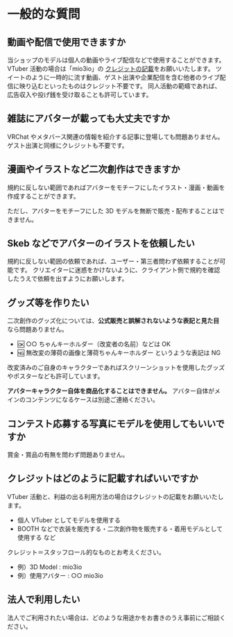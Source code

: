 # 一般的な質問

## 動画や配信で使用できますか

当ショップのモデルは個人の動画やライブ配信などで使用することができます。
VTuber 活動の場合は「mio3io」の [クレジットの記載](qa/general?id=クレジットはどのように記載すればいいですか)をお願いいたします。
ツイートのように一時的に流す動画、ゲスト出演や企業配信を含む他者のライブ配信に映り込むといったものはクレジット不要です。
同人活動の範疇であれば、広告収入や投げ銭を受け取ることも許可しています。

## 雑誌にアバターが載っても大丈夫ですか

VRChat やメタバース関連の情報を紹介する記事に登場しても問題ありません。
ゲスト出演と同様にクレジットも不要です。

## 漫画やイラストなど二次創作はできますか

規約に反しない範囲であればアバターをモチーフにしたイラスト・漫画・動画を作成することができます。

ただし、アバターをモチーフにした 3D モデルを無断で販売・配布することはできません。

## Skeb などでアバターのイラストを依頼したい

規約に反しない範囲の依頼であれば、ユーザー・第三者問わず依頼することが可能です。
クリエイターに迷惑をかけないように、クライアント側で規約を確認したうえで依頼を出すようにお願いします。

## グッズ等を作りたい

二次創作のグッズ化については、**公式販売と誤解されないような表記と見た目** なら問題ありません。

- 🆗 ○○ ちゃんキーホルダー（改変者の名前）などは OK
- 🆖 無改変の薄荷の画像と薄荷ちゃんキーホルダー というような表記は NG

改変済みのご自身のキャラクターであればスクリーンショットを使用したグッズやポスターなども許可しています。

**アバターキャラクター自体を商品化することはできません。**
アバター自体がメインのコンテンツになるケースは別途ご連絡ください。

## コンテスト応募する写真にモデルを使用してもいいですか

賞金・賞品の有無を問わず問題ありません。

## クレジットはどのように記載すればいいですか

VTuber 活動と、利益の出る利用方法の場合はクレジットの記載をお願いいたします。

- 個人 VTuber としてモデルを使用する
- BOOTH などで衣装を販売する・二次創作物を販売する・着用モデルとして使用する など

クレジット＝スタッフロール的なものとお考えください。

- 例）3D Model : mio3io
- 例）使用アバター : ○○ mio3io

## 法人で利用したい

法人でご利用されたい場合は、どのような用途かをお書きのうえ事前にご相談ください。
